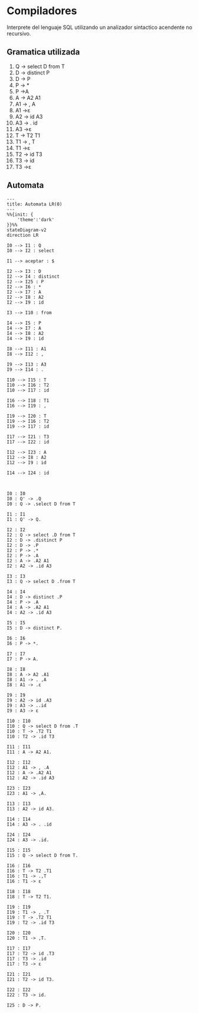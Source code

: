 # Compiladores
Interprete del lenguaje SQL utilizando un analizador sintactico acendente no recursivo.

## Gramatica utilizada

1. Q    -> select D from T
2. D    -> distinct P 
3. D	-> P
4. P    -> *
5. P	->A
6. A    -> A2 A1
7. A1	-> , A 
8. A1	->ε
9. A2	-> id A3
10. A3	-> . id
11. A3	->ε
12. T    -> T2 T1
13. T1	-> , T
14. T1	->ε
15. T2 	-> id T3
16. T3 	-> id
17. T3	->ε

## Automata



```mermaid
---
title: Automata LR(0)
---
%%{init: {
	'theme':'dark'
}}%%
stateDiagram-v2
direction LR

I0 --> I1 : Q
I0 --> I2 : select

I1 --> aceptar : $

I2 --> I3 : D
I2 --> I4 : distinct
I2 --> I25 : P
I2 --> I6 : *
I2 --> I7 : A
I2 --> I8 : A2
I2 --> I9 : id

I3 --> I10 : from

I4 --> I5 : P
I4 --> I7 : A
I4 --> I8 : A2
I4 --> I9 : id

I8 --> I11 : A1
I8 --> I12 : ,

I9 --> I13 : A3
I9 --> I14 : .

I10 --> I15 : T
I10 --> I16 : T2
I10 --> I17 : id

I16 --> I18 : T1
I16 --> I19 : ,

I19 --> I20 : T
I19 --> I16 : T2
I19 --> I17 : id

I17 --> I21 : T3
I17 --> I22 : id

I12 --> I23 : A
I12 --> I8 : A2
I12 --> I9 : id

I14 --> I24 : id



I0 : I0
I0 : Q' -> .Q
I0 : Q -> .select D from T

I1 : I1
I1 : Q' -> Q.

I2 : I2
I2 : Q -> select .D from T
I2 : D -> .distinct P
I2 : D -> .P
I2 : P -> .*
I2 : P -> .A
I2 : A -> .A2 A1
I2 : A2 -> .id A3

I3 : I3
I3 : Q -> select D .from T

I4 : I4
I4 : D -> distinct .P
I4 : P -> .A
I4 : A -> .A2 A1
I4 : A2 -> .id A3

I5 : I5
I5 : D -> distinct P.

I6 : I6
I6 : P -> *.

I7 : I7
I7 : P -> A.

I8 : I8
I8 : A -> A2 .A1
I8 : A1 -> . ,A
I8 : A1 -> .ε

I9 : I9
I9 : A2 -> id .A3
I9 : A3 -> ..id
I9 : A3 -> ε

I10 : I10
I10 : Q -> select D from .T
I10 : T -> .T2 T1
I10 : T2 -> .id T3

I11 : I11
I11 : A -> A2 A1.

I12 : I12
I12 : A1 -> , .A
I12 : A -> .A2 A1
I12 : A2 -> .id A3

I23 : I23
I23 : A1 -> ,A.

I13 : I13
I13 : A2 -> id A3.

I14 : I14
I14 : A3 -> . .id

I24 : I24 
I24 : A3 -> .id.

I15 : I15
I15 : Q -> select D from T.

I16 : I16
I16 : T -> T2 .T1
I16 : T1 -> .,T
I16 : T1 -> ε

I18 : I18
I18 : T -> T2 T1.

I19 : I19
I19 : T1 -> , .T
I19 : T -> .T2 T1
I19 : T2 -> .id T3

I20 : I20
I20 : T1 -> ,T.

I17 : I17
I17 : T2 -> id .T3
I17 : T3 -> .id
I17 : T3 -> ε

I21 : I21
I21 : T2 -> id T3.

I22 : I22
I22 : T3 -> id.

I25 : D -> P.
```

